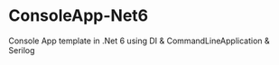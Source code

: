# ConsoleApp-Net6
Console App template in .Net 6 using DI &amp; CommandLineApplication &amp; Serilog
